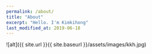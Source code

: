 ```yaml
---
permalink: /about/
title: "About"
excerpt: "Hello. I'm Kimkihong"
last_modified_at: 2019-06-18
---
```


![alt]({{ site.url }}{{ site.baseurl }}/assets/images/kkh.jpg)
